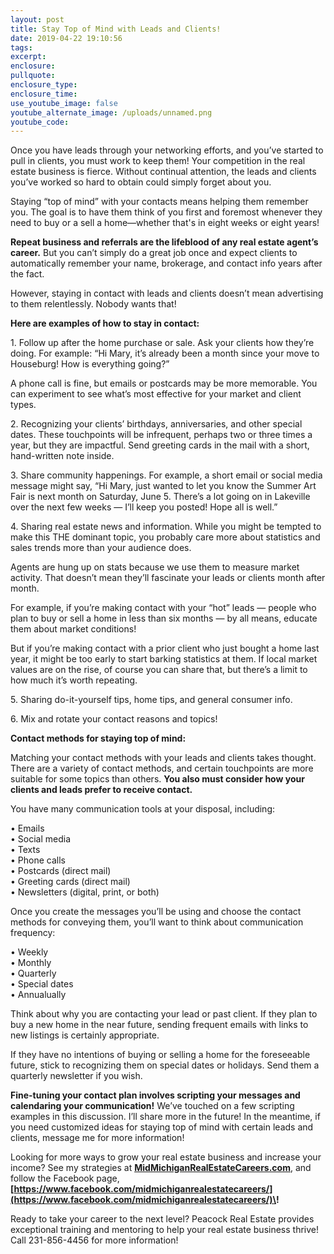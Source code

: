 ```yaml
---
layout: post
title: Stay Top of Mind with Leads and Clients!
date: 2019-04-22 19:10:56
tags:
excerpt:
enclosure:
pullquote:
enclosure_type:
enclosure_time:
use_youtube_image: false
youtube_alternate_image: /uploads/unnamed.png
youtube_code:
---
```


Once you have leads through your networking efforts, and you’ve started to pull in clients, you must work to keep them\! Your competition in the real estate business is fierce. Without continual attention, the leads and clients you’ve worked so hard to obtain could simply forget about you.

Staying “top of mind” with your contacts means helping them remember you. The goal is to have them think of you first and foremost whenever they need to buy or a sell a home—whether that's in eight weeks or eight years\!  

**Repeat business and referrals are the lifeblood of any real estate agent’s career.** But you can’t simply do a great job once and expect clients to automatically remember your name, brokerage, and contact info years after the fact. 

However, staying in contact with leads and clients doesn’t mean advertising to them relentlessly. Nobody wants that\!

**Here are examples of how to stay in contact:**

1\. Follow up after the home purchase or sale. Ask your clients how they’re doing. For example: “Hi Mary, it’s already been a month since your move to Houseburg\! How is everything going?”

A phone call is fine, but emails or postcards may be more memorable. You can experiment to see what’s most effective for your market and client types.

2\. Recognizing your clients’ birthdays, anniversaries, and other special dates. These touchpoints will be infrequent, perhaps two or three times a year, but they are impactful. Send greeting cards in the mail with a short, hand-written note inside.

3\. Share community happenings. For example, a short email or social media message might say, “Hi Mary, just wanted to let you know the Summer Art Fair is next month on Saturday, June 5. There’s a lot going on in Lakeville over the next few weeks — I’ll keep you posted\! Hope all is well.” 

4\. Sharing real estate news and information. While you might be tempted to make this THE dominant topic, you probably care more about statistics and sales trends more than your audience does.

Agents are hung up on stats because we use them to measure market activity. That doesn’t mean they’ll fascinate your leads or clients month after month. 

For example, if you’re making contact with your “hot” leads — people who plan to buy or sell a home in less than six months — by all means, educate them about market conditions\!

But if you’re making contact with a prior client who just bought a home last year, it might be too early to start barking statistics at them. If local market values are on the rise, of course you can share that, but there’s a limit to how much it’s worth repeating. 

5\. Sharing do-it-yourself tips, home tips, and general consumer info.  

6\. Mix and rotate your contact reasons and topics\!

**Contact methods for staying top of mind:**

Matching your contact methods with your leads and clients takes thought. There are a variety of contact methods, and certain touchpoints are more suitable for some topics than others. **You also must consider how your clients and leads prefer to receive contact.** 

You have many communication tools at your disposal, including:

• Emails<br>• Social media<br>• Texts<br>• Phone calls<br>• Postcards (direct mail)<br>• Greeting cards (direct mail)<br>• Newsletters (digital, print, or both)

Once you create the messages you’ll be using and choose the contact methods for conveying them, you’ll want to think about communication frequency:

• Weekly<br>• Monthly<br>• Quarterly <br>• Special dates<br>• Annualually

Think about why you are contacting your lead or past client. If they plan to buy a new home in the near future, sending frequent emails with links to new listings is certainly appropriate. 

If they have no intentions of buying or selling a home for the foreseeable future, stick to recognizing them on special dates or holidays. Send them a quarterly newsletter if you wish.

**Fine-tuning your contact plan involves scripting your messages and calendaring your communication\!** We’ve touched on a few scripting examples in this discussion. I’ll share more in the future\! In the meantime, if you need customized ideas for staying top of mind with certain leads and clients, message me for more information\!

Looking for more ways to grow your real estate business and increase your income? See my strategies at [<u><strong>MidMichiganRealEstateCareers.com</strong></u>](https://midmichiganrealestatecareers.com/), and follow the Facebook page, **[https://www.facebook.com/midmichiganrealestatecareers/](https://www.facebook.com/midmichiganrealestatecareers/)\!**

Ready to take your career to the next level? Peacock Real Estate provides exceptional training and mentoring to help your real estate business thrive\! Call 231-856-4456 for more information\!